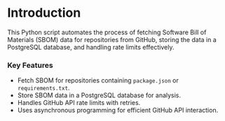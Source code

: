 # Introduction

This Python script automates the process of fetching Software Bill of Materials (SBOM) data for repositories from GitHub, storing the data in a PostgreSQL database, and handling rate limits effectively.

### Key Features
- Fetch SBOM for repositories containing `package.json` or `requirements.txt`.
- Store SBOM data in a PostgreSQL database for analysis.
- Handles GitHub API rate limits with retries.
- Uses asynchronous programming for efficient GitHub API interaction.